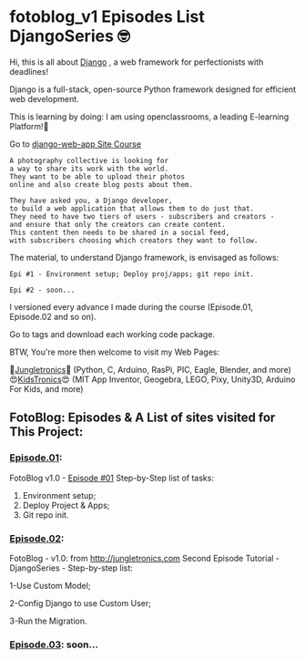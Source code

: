 # fotoblog_v1 Episodes List DjangoSeries 🤓️
Hi, this is all about [Django](https://www.djangoproject.com/) , a web framework for perfectionists with deadlines!

Django is a full-stack, open-source Python framework designed for efficient web development.

This is learning by doing: I am using openclassrooms, a leading E-learning Platform!:rocket:

Go to 
[django-web-app Site Course](https://openclassrooms.com/en/courses/6967196-create-a-web-application-with-django)
```	
A photography collective is looking for 
a way to share its work with the world. 
They want to be able to upload their photos 
online and also create blog posts about them. 

They have asked you, a Django developer, 
to build a web application that allows them to do just that. 
They need to have two tiers of users - subscribers and creators - 
and ensure that only the creators can create content. 
This content then needs to be shared in a social feed,
with subscribers choosing which creators they want to follow.
```

The material, to understand Django framework,
is envisaged as follows:

```
Epi #1 - Environment setup; Deploy proj/apps; git repo init.
	
Epi #2 - soon...
```

I versioned every advance I made during the course (Episode.01, Episode.02 and so on).

Go to tags and download each working code package.

BTW, You're more then welcome to visit my Web Pages: 

🤩️[Jungletronics](https://medium.com/jungletronics)🤩️ (Python, C, Arduino, RasPi, PIC, Eagle, Blender, and more) 😍️[KidsTronics](https://medium.com/kidstronics)😍️ (MIT App Inventor, Geogebra, LEGO, Pixy, Unity3D, Arduino For Kids, and more)


## FotoBlog: Episodes & A List of sites visited for This Project:

### [Episode.01](/../../tags/):

FotoBlog v1.0 - [Episode #01](https://medium.com/jungletronics/a-django-fotoblog-in-vs-code-quick-start-8e6b944c13a)
Step-by-Step list of tasks:
<ol>
    <li>Environment setup; </li>
    <li>Deploy Project & Apps; </li>
    <li>Git repo init. </li>
</ol>

### [Episode.02](/../../tags/):

FotoBlog - v1.0: from http://jungletronics.com
      Second Episode Tutorial - DjangoSeries - Step-by-step list:

1-Use Custom Model;

2-Config Django to use Custom User;

3-Run the Migration.

### [Episode.03](/../../tags/): soon...